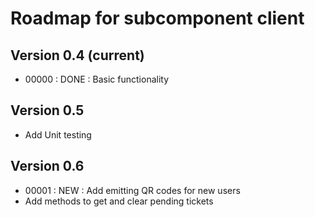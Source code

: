 # Roadmap for subcomponent client

## Version 0.4 (current)
* 00000 : DONE : Basic functionality

## Version 0.5
* Add Unit testing

## Version 0.6
* 00001 : NEW  : Add emitting QR codes for new users
* Add methods to get and clear pending tickets
